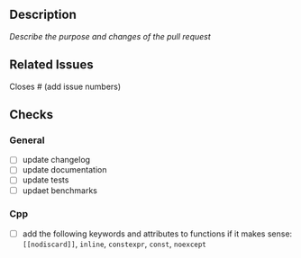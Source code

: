 ## Description

_Describe the purpose and changes of the pull request_

## Related Issues

Closes # (add issue numbers)

## Checks

### General

- [ ] update changelog
- [ ] update documentation
- [ ] update tests
- [ ] updaet benchmarks

### Cpp

- [ ] add the following keywords and attributes to functions if it makes sense: 
      `[[nodiscard]]`, `inline`, `constexpr`, `const`, `noexcept`
